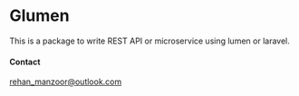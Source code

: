 # Glumen

This is a package to write REST API or microservice 
using lumen or laravel.

#### Contact
[rehan_manzoor@outlook.com](mailto://rehan_manzoor@outlook.com)